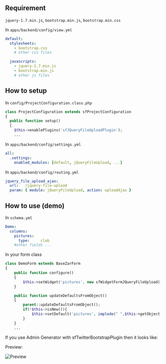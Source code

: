 ## Requirement

``jquery-1.7.min.js``, ``bootstrap.min.js``, ``bootstrap.min.css``

In ``apps/backend/config/view.yml``

```yaml
default:
  stylesheets:
    - bootstrap.css
    # other css files

  javascripts:
    - jquery-1.7.min.js
    - bootstrap.min.js
    # other js files
```



## How to setup

In ``config/ProjectConfiguration.class.php``

```php
class ProjectConfiguration extends sfProjectConfiguration
{
  public function setup()
  {
    $this->enablePlugins('sfJQueryFileUploadPlugin');
    ...
```

In ``apps/backend/config/settings.yml``

```yaml
all:
  .settings:
    enabled_modules: [default, jQueryFileUpload, ...]
```

In ``apps/backend/config/routing.yml``

```yaml
jquery_file_upload_ajax:
  url:   /jquery-file-upload
  param: { module: jQueryFileUpload, action: uploadAjax }
```

## How to use (demo)
In ``schema.yml``

```yaml
Demo:
  columns:
    pictures:
      type:     clob
    #other fields ...
```

In your form class

```php
class DemoForm extends BaseZarForm
{
    public function configure()
    {
        $this->setWidget('pictures', new sfWidgetFormJQueryFileUpload());
    }

    public function updateDefaultsFromObject()
    {
        parent::updateDefaultsFromObject();
        if(!$this->isNew()){
            $this->setDefault('pictures', implode(" ",$this->getObject()->getPictures()));
        }
    }
    ...
```

If you use Admin Generator with sfTwitterBootstrapPlugin then it looks like:

Preview:

![Preview](https://github.com/enkuso/sfJQueryFileUploadPlugin/raw/master/doc/preview.png)